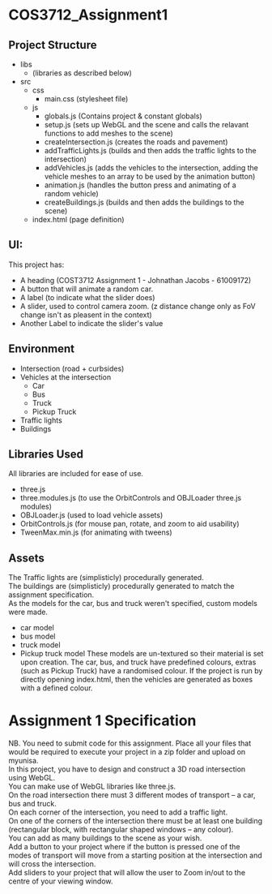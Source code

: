 # COS3712_Assignment1

## Project Structure
* libs
	* (libraries as described below)
* src
	* css
		* main.css (stylesheet file)
	* js
		* globals.js (Contains project & constant globals)
		* setup.js (sets up WebGL and the scene and calls the relavant functions to add meshes to the scene)
		* createIntersection.js (creates the roads and pavement)
		* addTrafficLights.js (builds and then adds the traffic lights to the intersection)
		* addVehicles.js (adds the vehicles to the intersection, adding the vehicle meshes to an array to be used by the animation button)
		* animation.js (handles the button press and animating of a random vehicle)
		* createBuildings.js (builds and then adds the buildings to the scene)
	* index.html (page definition)

## UI:
This project has:
* A heading (COST3712 Assignment 1 - Johnathan Jacobs - 61009172)  
* A button that will animate a random car.  
* A label (to indicate what the slider does)
* A slider, used to control camera zoom. (z distance change only as FoV change isn't as pleasent in the context)  
* Another Label to indicate the slider's value

## Environment
* Intersection (road + curbsides)
* Vehicles at the intersection
	* Car
	* Bus
	* Truck 
	* Pickup Truck 
* Traffic lights
* Buildings

## Libraries Used
All libraries are included for ease of use.
* three.js 
* three.modules.js (to use the OrbitControls and OBJLoader three.js modules)
* OBJLoader.js (used to load vehicle assets)
* OrbitControls.js (for mouse pan, rotate, and zoom to aid usability)
* TweenMax.min.js (for animating with tweens)

## Assets
The Traffic lights are (simplisticly) procedurally generated.  
The buildings are (simplisticly) procedurally generated to match the assignment specification.  
As the models for the car, bus and truck weren't specified, custom models were made.  
* car model
* bus model
* truck model
* Pickup truck model
These models are un-textured so their material is set upon creation.
The car, bus, and truck have predefined colours, extras (such as Pickup Truck) have a randomised colour.
If the project is run by directly opening index.html, then the vehicles are generated as boxes with a defined colour.

# Assignment 1 Specification
NB. You need to submit code for this assignment. Place all your files that would be required to execute your project in a zip folder and upload on myunisa.  
In this project, you have to design and construct a 3D road intersection using WebGL.  
You can make use of WebGL libraries like three.js.   
On the road intersection there must 3 different modes of transport – a car, bus and truck.  
On each corner of the intersection, you need to add a traffic light.  
On one of the corners of the intersection there must be at least one building (rectangular block, with rectangular shaped windows – any colour).  
You can add as many buildings to the scene as your wish.  
Add a button to your project where if the button is pressed one of the modes of transport will move from a starting position at the intersection and will cross the intersection.  
Add sliders to your project that will allow the user to Zoom in/out to the centre of your viewing window.  

